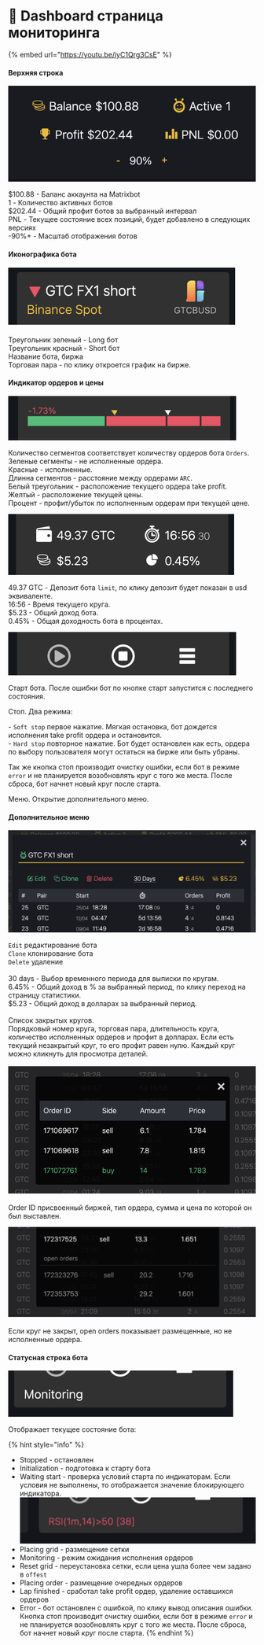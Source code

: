 # 🤖 Dashboard страница мониторинга

{% embed url="https://youtu.be/iyC1Qrg3CsE" %}

#### Верхняя строка

![](<.gitbook/assets/image (8).png>)

$100.88 - Баланс аккаунта на Matrixbot\
1 - Количество активных ботов\
$202.44 - Общий профит ботов за выбранный интервал\
PNL - Текущее состояние всех позиций, будет добавлено в следующих версиях\
\-90%+ - Масштаб отображения ботов

#### Иконографика бота

#### ![](<.gitbook/assets/image (4).png>)

Треугольник зеленый - Long бот\
Треугольник красный - Short бот\
Название бота, биржа\
Торговая пара - по клику откроется график на бирже.&#x20;

#### Индикатор ордеров и цены

![](<.gitbook/assets/image (9).png>)

Количество сегментов соответствует количеству ордеров бота `Orders`. \
Зеленые сегменты - не исполненные ордера.\
Красные - исполненные.\
Длинна сегментов - расстояние между ордерами `ARC`.\
Белый треугольник - расположение текущего ордера take profit.\
Желтый - расположение текущей цены.\
Процент - профит/убыток по исполненным ордерам при текущей цене.&#x20;

![](<.gitbook/assets/image (7).png>)

49.37 GTC - Депозит бота `limit`, по клику депозит будет показан в usd эквиваленте. \
16:56 - Время текущего круга. \
$5.23 - Общий доход бота.\
0.45% - Общая доходность бота в процентах.

![](<.gitbook/assets/image (11).png>)

Старт бота. После ошибки бот по кнопке старт запустится с последнего состояния.

Стоп. Два режима:

\- `Soft stop` первое нажатие. Мягкая остановка, бот дождется исполнения take profit ордера и остановится.\
\- `Hard stop` повторное нажатие. Бот будет остановлен как есть, ордера по выбору пользователя могут остаться на бирже или быть убраны.&#x20;

Так же кнопка стоп производит очистку ошибки, если бот в режиме `error` и не планируется возобновлять круг с того же места. После сброса, бот начнет новый круг после старта. &#x20;

Меню. Открытие дополнительного меню.

#### Дополнительное меню

&#x20;![](<.gitbook/assets/image (3).png>)

`Edit` редактирование бота\
`Clone` клонирование бота\
`Delete` удаление\
\
30 days - Выбор временного периода для выписки по кругам. \
6.45% - Общий доход в % за выбранный период, по клику переход на страницу статистики.\
$5.23 - Общий доход в долларах за выбранный период.\
\
Список закрытых кругов. \
Порядковый номер круга, торговая пара, длительность круга, количество исполненных ордеров и профит в долларах. Если есть текущий незакрытый круг, то его профит равен нулю. Каждый круг можно кликнуть для просмотра деталей.\
\
![](<.gitbook/assets/image (13).png>)   \
\
Order ID присвоенный биржей, тип ордера, сумма и цена по которой он был выставлен.

![](<.gitbook/assets/image (6).png>) \
&#x20;\
Если круг не закрыт, open orders показывает размещенные, но не исполненные ордера.

#### Статусная строка бота

![](<.gitbook/assets/image (10).png>)

Отображает текущее состояние бота:

{% hint style="info" %}
* Stopped - остановлен
* Initialization - подготовка к старту бота
* Waiting start - проверка условий старта по индикаторам. Если условия не выполнены, то отображается значение блокирующего индикатора.  \
  ![](<.gitbook/assets/image (12).png>)
* Placing grid - размещение сетки
* Monitoring  - режим ожидания исполнения ордеров
* Reset grid - переустановка сетки, если цена ушла более чем задано в `offest`
* Placing order - размещение очередных ордеров
* Lap finished - сработал take profit ордер, удаление оставшихся ордеров
* Error - бот остановлен с ошибкой, по клику вывод описания ошибки. Кнопка стоп производит очистку ошибки, если бот в режиме `error` и не планируется возобновлять круг с того же места. После сброса, бот начнет новый круг после старта. &#x20;
{% endhint %}
